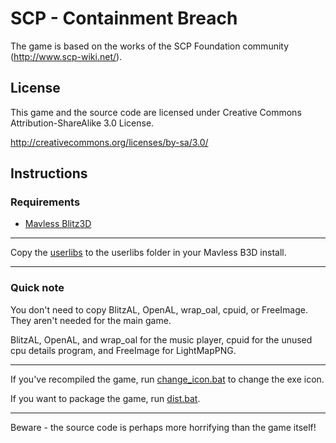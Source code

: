 # SCP - Containment Breach

The game is based on the works of the SCP Foundation community (http://www.scp-wiki.net/).

## License

This game and the source code are licensed under Creative Commons Attribution-ShareAlike 3.0 License.

http://creativecommons.org/licenses/by-sa/3.0/

## Instructions

### Requirements
- [Mavless Blitz3D](MavlessB3DSetup.exe)

---

Copy the [userlibs](userlibs) to the userlibs folder in your Mavless B3D install.

---

### Quick note
You don't need to copy BlitzAL, OpenAL, wrap_oal, cpuid, or FreeImage. They aren't needed for the main game.

BlitzAL, OpenAL, and wrap_oal for the music player, cpuid for the unused cpu details program, and FreeImage for LightMapPNG.

---

If you've recompiled the game, run [change_icon.bat](change_icon.bat) to change the exe icon.

If you want to package the game, run [dist.bat](dist.bat).

---

Beware - the source code is perhaps more horrifying than the game itself!
